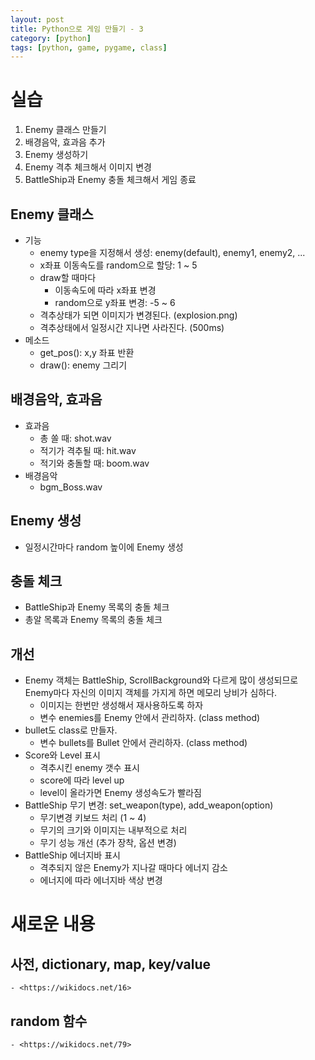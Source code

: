 ```yaml
---
layout: post
title: Python으로 게임 만들기 - 3
category: [python]
tags: [python, game, pygame, class]
---
```



# 실습
1. Enemy 클래스 만들기
1. 배경음악, 효과음 추가
1. Enemy 생성하기
1. Enemy 격추 체크해서 이미지 변경
1. BattleShip과 Enemy 충돌 체크해서 게임 종료

## Enemy 클래스
* 기능
    - enemy type을 지정해서 생성: enemy(default), enemy1, enemy2, ...
    - x좌표 이동속도를 random으로 할당: 1 ~ 5
    - draw할 때마다 
        * 이동속도에 따라 x좌표 변경
        * random으로 y좌표 변경: -5 ~ 6
    - 격추상태가 되면 이미지가 변경된다. (explosion.png)
    - 격추상태에서 일정시간 지나면 사라진다. (500ms) 
* 메소드
    - get_pos(): x,y 좌표 반환
    - draw(): enemy 그리기
    
## 배경음악, 효과음
* 효과음
    - 총 쏠 때: shot.wav
    - 적기가 격추될 때: hit.wav
    - 적기와 충돌할 때: boom.wav
* 배경음악
    - bgm_Boss.wav

## Enemy 생성
* 일정시간마다 random 높이에 Enemy 생성

## 충돌 체크
* BattleShip과 Enemy 목록의 충돌 체크
* 총알 목록과 Enemy 목록의 충돌 체크

## 개선
* Enemy 객체는 BattleShip, ScrollBackground와 다르게 많이 생성되므로 Enemy마다 자신의 이미지 객체를 가지게 하면 메모리 낭비가 심하다.
    - 이미지는 한번만 생성해서 재사용하도록 하자
    - 변수 enemies를 Enemy 안에서 관리하자. (class method)
* bullet도 class로 만들자.
    - 변수 bullets를 Bullet 안에서 관리하자. (class method)
* Score와 Level 표시
    - 격추시킨 enemy 갯수 표시
    - score에 따라 level up
    - level이 올라가면 Enemy 생성속도가 빨라짐
* BattleShip 무기 변경: set_weapon(type), add_weapon(option)
    - 무기변경 키보드 처리 (1 ~ 4)
    - 무기의 크기와 이미지는 내부적으로 처리
    - 무기 성능 개선 (추가 장착, 옵션 변경)
* BattleShip 에너지바 표시
    - 격추되지 않은 Enemy가 지나갈 때마다 에너지 감소
    - 에너지에 따라 에너지바 색상 변경
    
# 새로운 내용
## 사전, dictionary, map, key/value
    - <https://wikidocs.net/16>
## random 함수
    - <https://wikidocs.net/79>